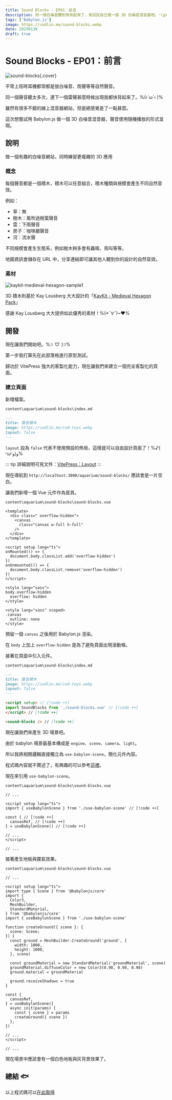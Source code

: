 ```yaml
---
title: Sound Blocks - EP01：前言
description: 同一個白噪音聽到快背起來了，來試試自己做一個 3D 白噪音混音器吧。◝(≧∀≦)◟
tags: ['Babylon.js']
image: https://codlin.me/sound-blocks.webp
date: 20250130
draft: true
---
```


# Sound Blocks - EP01：前言

![sound-blocks](/sound-blocks.webp){.cover}

平常上班時耳機都常都是放白噪音、雨聲等等自然聲音。

同一個聲音聽太多次，連下一個雷聲甚麼時候出現我都快背起來了。%(›´ω`‹ )%

雖然有很多不錯的線上混音器網站，但是總感覺差了一點甚麼。

這次想嘗試用 Babylon.js 做一個 3D 白噪音混音器，聲音使用隨機播放的形式呈現。

## 說明

做一個有趣的白噪音網站，同時練習更複雜的 3D 應用

### 概念

每個聲音都是一個積木，積木可以任意組合，積木種類與規模會產生不同自然音效。

例如：

- 草：無
- 樹木：風吹過樹葉聲音
- 雲：下雨聲音
- 房子：咖啡廳聲音
- 河：流水聲

不同規模會產生生態系，例如樹木夠多會有蟲鳴、鳥叫等等。

地圖資訊會儲存在 URL 中，分享連結即可讓其他人聽到你的設計的自然音效。

### 素材

![kaykit-medieval-hexagon-sample1](/sound-blocks/sample1.jpg)

3D 積木則基於 Kay Lousberg 大大設計的「[KayKit - Medieval Hexagon Pack](https://kaylousberg.itch.io/kaykit-medieval-hexagon)」

感謝 Kay Lousberg 大大提供如此優秀的素材！%(*´∀`)~♥%

## 開發

現在讓我們開始吧。%੭ ˙ᗜ˙ )੭%

第一步我打算先在此部落格進行原型測試。

歸功於 VitePress 強大的客製化能力，現在讓我們來建立一個完全客製化的頁面。

### 建立頁面

新增檔案。

`content\aquarium\sound-blocks\index.md`

```markdown
---
title: 聲音積木
image: https://codlin.me/cod-toys.webp
layout: false
---
```

`layout` 設為 `false` 代表不使用預設的佈局，這樣就可以自由設計頁面了！%♪( ◜ω◝و(و%

::: tip
詳細說明可見文件：[VitePress：Layout](https://vitepress.dev/reference/default-theme-layout)
:::

現在導航到 `http://localhost:3000/aquarium/sound-blocks/` 應該會是一片空白。

讓我們新增一個 Vue 元件作為首頁。

`content\aquarium\sound-blocks\sound-blocks.vue`

```vue
<template>
  <div class=" overflow-hidden">
    <canvas
      class="canvas w-full h-full"
    />
  </div>
</template>

<script setup lang="ts">
onMounted(() => {
  document.body.classList.add('overflow-hidden')
})
onUnmounted(() => {
  document.body.classList.remove('overflow-hidden')
})
</script>

<style lang="sass">
body.overflow-hidden
  overflow: hidden
</style>

<style lang="sass" scoped>
.canvas
  outline: none
</style>
```

預留一個 `canvas` 之後用於 Babylon.js 渲染。

在 `body` 上加上 `overflow-hidden` 是為了避免頁面出現滾動條。

接著在頁面中引入元件。

`content\aquarium\sound-blocks\index.md`

```markdown
---
title: 聲音積木
image: https://codlin.me/cod-toys.webp
layout: false
---

<script setup> // [!code ++]
import SoundBlocks from './sound-blocks.vue' // [!code ++]
</script> // [!code ++]

<sound-blocks /> // [!code ++]
```

現在讓我們來產生 3D 場景吧。

由於 babylon 場景最基本構成是 `engine`、`scene`、`camera`、`light`。

所以我將相關邏輯直接獨立為 `use-babylon-scene`，簡化元件內容。

程式碼內容就不贅述了，有興趣的可以參考[這裡](https://github.com/Codfisher/cod-aquarium/blob/sound-blocks/first-block/content/aquarium/sound-blocks/use-babylon-scene.ts)。

現在來引用 `use-babylon-scene`。

`content\aquarium\sound-blocks\sound-blocks.vue`

```vue
// ...

<script setup lang="ts">
import { useBabylonScene } from './use-babylon-scene' // [!code ++]

const { // [!code ++]
  canvasRef, // [!code ++]
} = useBabylonScene() // [!code ++]

// ...
</script>

// ...
```

接著產生地板與霧氣效果。

`content\aquarium\sound-blocks\sound-blocks.vue`

```vue
// ...

<script setup lang="ts">
import type { Scene } from '@babylonjs/core'
import {
  Color3,
  MeshBuilder,
  StandardMaterial,
} from '@babylonjs/core'
import { useBabylonScene } from './use-babylon-scene'

function createGround({ scene }: {
  scene: Scene;
}) {
  const ground = MeshBuilder.CreateGround('ground', {
    width: 1000,
    height: 1000,
  }, scene)

  const groundMaterial = new StandardMaterial('groundMaterial', scene)
  groundMaterial.diffuseColor = new Color3(0.98, 0.98, 0.98)
  ground.material = groundMaterial

  ground.receiveShadows = true
}

const {
  canvasRef,
} = useBabylonScene({
  async init(params) {
    const { scene } = params
    createGround({ scene })
  },
})

// ...
</script>

// ...
```

現在場景中應該會有一個白色地板與灰背景效果了。

## 總結 🐟

以上程式碼可以[在此取得](https://github.com/Codfisher/cod-aquarium/tree/sound-blocks/first-block/content/aquarium/sound-blocks)
